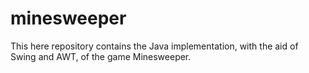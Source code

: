 # minesweeper
This here repository contains the Java implementation, with the aid of Swing and AWT, of the game Minesweeper.
